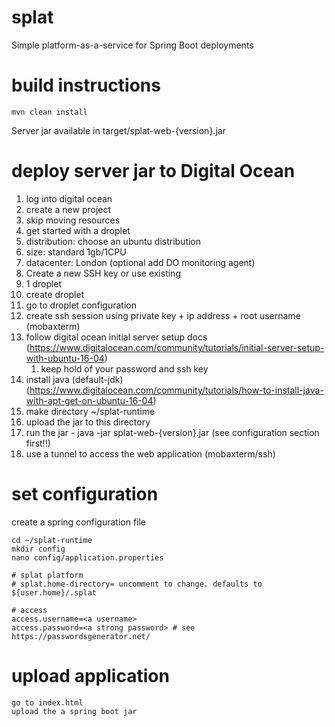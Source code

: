 # splat

Simple platform-as-a-service for Spring Boot deployments

# build instructions

    mvn clean install

Server jar available in target/splat-web-{version}.jar

# deploy server jar to Digital Ocean

1. log into digital ocean
2. create a new project
3. skip moving resources
4. get started with a droplet
5. distribution: choose an ubuntu distribution
6. size: standard 1gb/1CPU
7. datacenter: London (optional add DO monitoring agent)
8. Create a new SSH key or use existing
9. 1 droplet 
10. create droplet
11. go to droplet configuration
12. create ssh session using private key + ip address + root username (mobaxterm)
13. follow digital ocean initial server setup docs (https://www.digitalocean.com/community/tutorials/initial-server-setup-with-ubuntu-16-04)
    1. keep hold of your password and ssh key
14. install java (default-jdk) (https://www.digitalocean.com/community/tutorials/how-to-install-java-with-apt-get-on-ubuntu-16-04)
15. make directory ~/splat-runtime
16. upload the jar to this directory
17. run the jar - java -jar splat-web-{version}.jar (see configuration section first!!)
18. use a tunnel to access the web application (mobaxterm/ssh)

# set configuration

create a spring configuration file

	cd ~/splat-runtime
	mkdir config
	nano config/application.properties

	# splat platform	
	# splat.home-directory= uncomment to change. defaults to ${user.home}/.splat
	
	# access
	access.username=<a username>
	access.password=<a strong password> # see https://passwordsgenerator.net/

# upload application

	go to index.html
	upload the a spring boot jar

